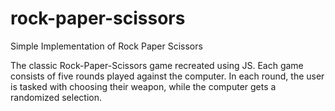 # rock-paper-scissors
Simple Implementation of Rock Paper Scissors

The classic Rock-Paper-Scissors game recreated using JS. Each game consists of five
rounds played against the computer. In each round, the user is tasked
with choosing their weapon, while the computer gets a randomized selection.
